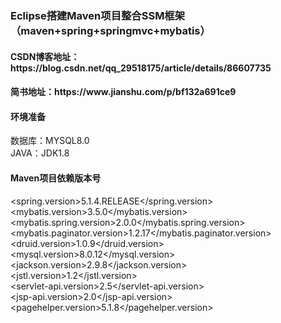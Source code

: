 
<h3>Eclipse搭建Maven项目整合SSM框架（maven+spring+springmvc+mybatis）</h3>
<h4>CSDN博客地址：https://blog.csdn.net/qq_29518175/article/details/86607735</h4>
<h4>简书地址：https://www.jianshu.com/p/bf132a691ce9</h4>
<h4>环境准备</h4>
数据库：MYSQL8.0 </br>
JAVA：JDK1.8

<h4>Maven项目依赖版本号</h4>

<spring.version>5.1.4.RELEASE</spring.version>       </br>
<mybatis.version>3.5.0</mybatis.version>             </br>
<mybatis.spring.version>2.0.0</mybatis.spring.version>             </br>
<mybatis.paginator.version>1.2.17</mybatis.paginator.version>     </br>
<druid.version>1.0.9</druid.version>                               </br>
<mysql.version>8.0.12</mysql.version>                            </br>
<jackson.version>2.9.8</jackson.version>                           </br>
<jstl.version>1.2</jstl.version>                                    </br>
<servlet-api.version>2.5</servlet-api.version>                       </br>
<jsp-api.version>2.0</jsp-api.version>                              </br>
<pagehelper.version>5.1.8</pagehelper.version>                        </br>
